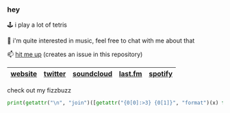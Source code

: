 ### hey

🕹️  i play a lot of tetris

🎵  i'm quite interested in music, feel free to chat with me about that

📫  [hit me up](https://github.com/chinatsu/chinatsu/issues/new) (creates an issue in this repository)



| [website](https://sad.energy/) | [twitter](https://twitter.com/malpractitioner) | [soundcloud](https://soundcloud.com/uwaa) | [last.fm](https://www.last.fm/user/toast-rock) | [spotify](https://open.spotify.com/user/213p4w55e6upnsr73x6zbplya) |
| - | - | - | - | - |


check out my fizzbuzz
```python
print(getattr("\n", "join")([getattr("{0[0]:>3} {0[1]}", "format")(x) for x in [(x, dict({str(x): getattr("", "join")(getattr("{2}{3}{1}{1}", "format")(getattr(__import__('random'), 'seed')("📈"), chr(122), getattr(getattr(__import__('random'), "choice")(getattr("b c d f g h j k l m n p q r s t v x y z", "split")()), "upper")(), getattr(__import__('random'), "choice")(getattr("a e i o u", "split")()))) for x in range(1, 101) if x % 3 == 0}, **{str(x): getattr("", "join")(getattr("{3}{2}{1}{1}", "format")(getattr(__import__('random'), 'seed')("🤷🏻‍"), chr(122), getattr(__import__('random'), "choice")(getattr("a e i o u", "split")()), getattr(getattr(__import__('random'), "choice")(getattr("b c d f g h j k l m n p q r s t v x y z", "split")()), "upper")())) for x in range(1, 101) if x % 5 == 0 and x % 3 != 0}, **{str(x): getattr("", "join")(getattr("{5}{2}{1}{1}{4}{3}{1}{1}", "format")(getattr(__import__('random'), 'seed')("🅿️"), chr(122), getattr(__import__('random'), "choice")(getattr("a e i o u", "split")()), getattr(__import__('random'), "choice")(getattr("a e i o u", "split")()), getattr(getattr(__import__('random'), "choice")(getattr("b c d f g h j k l m n p q r s t v x y z", "split")()), "upper")(), getattr(getattr(__import__('random'), "choice")(getattr("b c d f g h j k l m n p q r s t v x y z", "split")()), "upper")())) for x in range(1, 101) if x % 3 == 0 and x % 5 == 0}, **{str(x): x for x in range(1, 101) if x % 3 != 0 and x % 5 != 0})[str(x)]) for x in range(1, 101)]]))
```


